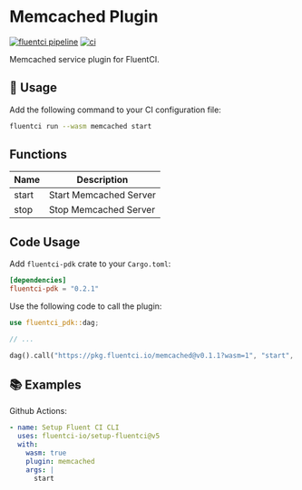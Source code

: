 # Memcached Plugin

[![fluentci pipeline](https://shield.fluentci.io/x/memcached)](https://pkg.fluentci.io/memcached)
[![ci](https://github.com/fluentci-io/services/actions/workflows/memcached.yml/badge.svg)](https://github.com/fluentci-io/services/actions/workflows/memcached.yml)

Memcached service plugin for FluentCI.

## 🚀 Usage

Add the following command to your CI configuration file:

```bash
fluentci run --wasm memcached start
```

## Functions

| Name   | Description                                 |
| ------ | --------------------------------------------|
| start  | Start Memcached Server                       |
| stop   | Stop Memcached Server                        |

## Code Usage

Add `fluentci-pdk` crate to your `Cargo.toml`:

```toml
[dependencies]
fluentci-pdk = "0.2.1"
```

Use the following code to call the plugin:

```rust
use fluentci_pdk::dag;

// ...

dag().call("https://pkg.fluentci.io/memcached@v0.1.1?wasm=1", "start", vec![])?;
```

## 📚 Examples

Github Actions:

```yaml
- name: Setup Fluent CI CLI
  uses: fluentci-io/setup-fluentci@v5
  with:
    wasm: true
    plugin: memcached
    args: |
      start
```
